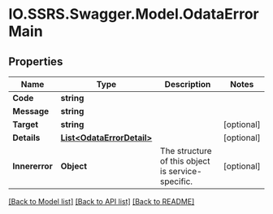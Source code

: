 # IO.SSRS.Swagger.Model.OdataErrorMain
## Properties

Name | Type | Description | Notes
------------ | ------------- | ------------- | -------------
**Code** | **string** |  | 
**Message** | **string** |  | 
**Target** | **string** |  | [optional] 
**Details** | [**List&lt;OdataErrorDetail&gt;**](OdataErrorDetail.md) |  | [optional] 
**Innererror** | **Object** | The structure of this object is service-specific. | [optional] 

[[Back to Model list]](../README.md#documentation-for-models) [[Back to API list]](../README.md#documentation-for-api-endpoints) [[Back to README]](../README.md)

